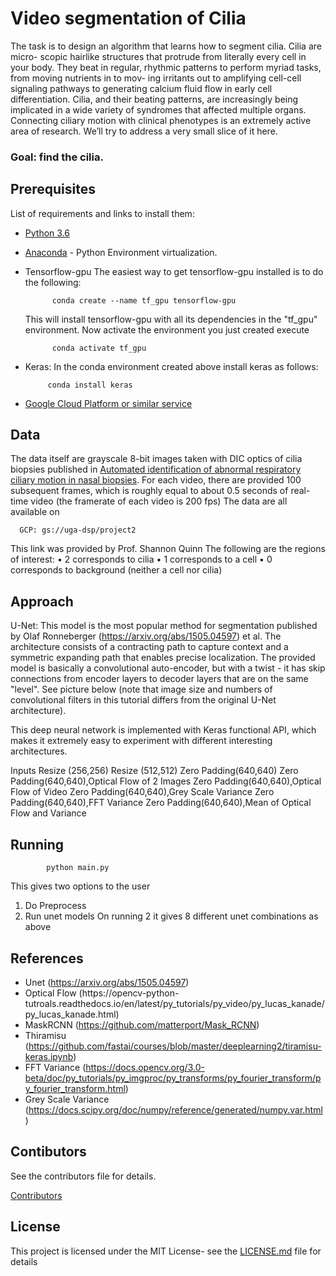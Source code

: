 
# Video segmentation of Cilia

The task is to design an algorithm that learns how to segment cilia. Cilia are micro-
scopic hairlike structures that protrude from literally every cell in your body. They beat
in regular, rhythmic patterns to perform myriad tasks, from moving nutrients in to mov-
ing irritants out to amplifying cell-cell signaling pathways to generating calcium fluid
flow in early cell differentiation. Cilia, and their beating patterns, are increasingly being
implicated in a wide variety of syndromes that affected multiple organs.
Connecting ciliary motion with clinical phenotypes is an extremely active area of research.
We’ll try to address a very small slice of it here. 

### Goal: find the cilia.

## Prerequisites

List of requirements and links to install them:

- [Python 3.6](https://www.python.org/downloads/release/python-360/)
- [Anaconda](https://www.anaconda.com/) - Python Environment virtualization.
- Tensorflow-gpu The easiest way to get tensorflow-gpu installed is to do the following:

            conda create --name tf_gpu tensorflow-gpu 
   This will install tensorflow-gpu with all its dependencies in the "tf_gpu" environment. Now activate the environment you just created execute
   
            conda activate tf_gpu
 - Keras: In the conda environment created above install keras as follows:
  
            conda install keras
    
      
- [Google Cloud Platform or similar service](https://cloud.google.com/docs/)

## Data
The data itself are grayscale 8-bit images taken with DIC optics of cilia biopsies published in [Automated identification of abnormal respiratory ciliary motion in nasal biopsies](http://stm.sciencemag.org/content/7/299/299ra124). For each video, there are provided 100 subsequent frames, which is roughly equal to about 0.5 seconds of real-time video (the framerate of each video is 200 fps)
The data are all available on 

      GCP: gs://uga-dsp/project2
This link was provided by Prof. Shannon Quinn
The following are the regions of interest:
• 2 corresponds to cilia 
• 1 corresponds to a cell
• 0 corresponds to background (neither a cell nor cilia)

## Approach 
U-Net: This model is the most popular method for segmentation published by Olaf Ronneberger (https://arxiv.org/abs/1505.04597) et al.
The architecture consists of a contracting path to capture context and a symmetric expanding path that enables precise localization.
The provided model is basically a convolutional auto-encoder, but with a twist - it has skip connections from encoder layers to decoder layers that are on the same "level". See picture below (note that image size and numbers of convolutional filters in this tutorial differs from the original U-Net architecture).

This deep neural network is implemented with Keras functional API, which makes it extremely easy to experiment with different interesting architectures.

Inputs
Resize (256,256)
Resize (512,512)
Zero Padding(640,640)
Zero Padding(640,640),Optical Flow of 2 Images
Zero Padding(640,640),Optical Flow of Video
Zero Padding(640,640),Grey Scale Variance
Zero Padding(640,640),FFT Variance
Zero Padding(640,640),Mean of Optical Flow and Variance
## Running

            python main.py
  This gives two options to the user
  1) Do Preprocess
  2) Run unet models
  On running 2 it gives 8 different unet combinations as above
  
## References
* Unet (https://arxiv.org/abs/1505.04597)
* Optical Flow (https://opencv-python- tutroals.readthedocs.io/en/latest/py_tutorials/py_video/py_lucas_kanade/py_lucas_kanade.html)
* MaskRCNN (https://github.com/matterport/Mask_RCNN)
* Thiramisu (https://github.com/fastai/courses/blob/master/deeplearning2/tiramisu-keras.ipynb)
* FFT Variance (https://docs.opencv.org/3.0-beta/doc/py_tutorials/py_imgproc/py_transforms/py_fourier_transform/py_fourier_transform.html)
* Grey Scale Variance (https://docs.scipy.org/doc/numpy/reference/generated/numpy.var.html)

## Contibutors
See the contributors file for details. 

[Contributors](https://github.com/dsp-uga/team-cragg/blob/develop/Contributors.md)

## License
This project is licensed under the MIT License- see the [LICENSE.md](https://github.com/dsp-uga/team-cragg/blob/master/LICENSE) file for details
